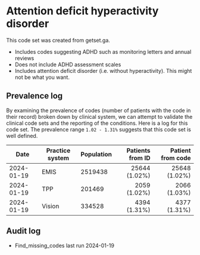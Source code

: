 # Attention deficit hyperactivity disorder

This code set was created from getset.ga.

- Includes codes suggesting ADHD such as monitoring letters and annual reviews
- Does not include ADHD assessment scales
- Includes attention deficit disorder (i.e. without hyperactivity). This might not be what you want.

## Prevalence log

By examining the prevalence of codes (number of patients with the code in their record) broken down by clinical system, we can attempt to validate the clinical code sets and the reporting of the conditions. Here is a log for this code set. The prevalence range `1.02 - 1.31%` suggests that this code set is well defined.

| Date       | Practice system | Population | Patients from ID | Patient from code |
| ---------- | --------------- | ---------- | ---------------: | ----------------: |
| 2024-01-19 | EMIS            | 2519438    |    25644 (1.02%) |     25648 (1.02%) |
| 2024-01-19 | TPP             | 201469     |     2059 (1.02%) |      2066 (1.03%) |
| 2024-01-19 | Vision          | 334528     |     4394 (1.31%) |      4377 (1.31%) |

## Audit log

- Find_missing_codes last run 2024-01-19
